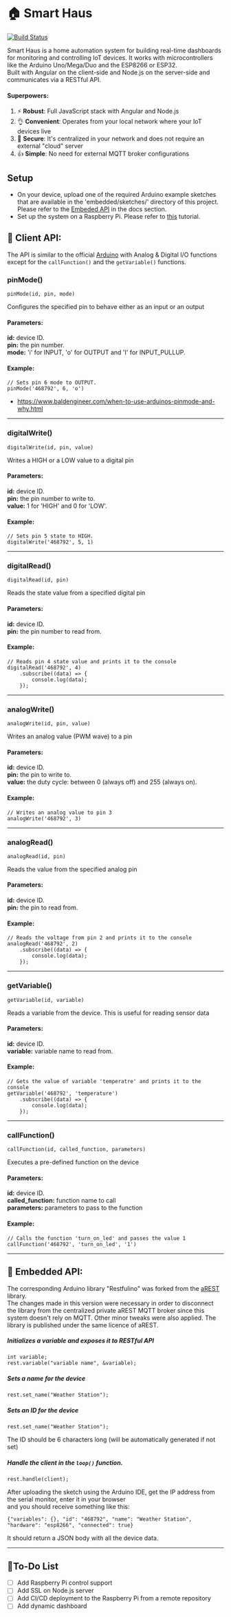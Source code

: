 
# 🏠 Smart Haus
[![Build Status](https://travis-ci.org/ameer157/smarthaus.svg?branch=master)](https://travis-ci.org/ameer157/smarthaus)

Smart Haus is a home automation system for building real-time dashboards for monitoring and controlling IoT devices. It works with microcontrollers like the Arduino Uno/Mega/Duo and the ESP8266 or ESP32.  
Built with Angular on the client-side and Node.js on the server-side and communicates via a RESTful API.  
  
#### Superpowers:  
1. ⚡ ****Robust****: Full JavaScript stack with Angular and Node.js  
3. 👌 ****Convenient****: Operates from your local network where your IoT devices live  
4. 🔐 ****Secure****: It's centralized in your network and does not require an external "cloud" server  
5. 👍 ****Simple****: No need for external MQTT broker configurations   
  
## Setup  
* On your device, upload one of the required Arduino example sketches that are available in the 'embedded/sketches/' directory of this project. Please refer to the [Embeded API](https://github.com/ameer157/smarthaus#embedded-api) in the docs section.
* Set up the system on a Raspberry Pi. Please refer to [this](https://medium.com/@ameer157/the-most-robust-and-secure-home-automation-system-6d0ddbb39f29) tutorial.

  
## 📄 Client API:  
The API is similar to the official [Arduino](https://www.arduino.cc/reference/en/#functions) with Analog & Digital I/O functions except for the ```callFunction()``` and the ```getVariable()``` functions.  
  
  
### pinMode()  
```  
pinMode(id, pin, mode)  
```  
Configures the specified pin to behave either as an input or an output  
#### Parameters:  
**id:** device ID.  
**pin:** the pin number.  
**mode:** 'i' for INPUT, 'o' for OUTPUT and 'I' for INPUT_PULLUP.  
#### Example:  
```  
// Sets pin 6 mode to OUTPUT.  
pinMode('468792', 6, 'o')  
```  
* https://www.baldengineer.com/when-to-use-arduinos-pinmode-and-why.html  
___
### digitalWrite()  
```  
digitalWrite(id, pin, value)  
```  
Writes a HIGH or a LOW value to a digital pin  
#### Parameters:  
**id:** device ID.  
**pin:** the pin number to write to.  
**value:** 1 for 'HIGH' and 0 for 'LOW'.  
#### Example:  
```  
// Sets pin 5 state to HIGH.  
digitalWrite('468792', 5, 1)  
```  
  
___
### digitalRead()  
```  
digitalRead(id, pin)  
```  
Reads the state value from a specified digital pin  
#### Parameters:  
**id:** device ID.  
**pin:** the pin number to read from.  
#### Example:  
```  
// Reads pin 4 state value and prints it to the console  
digitalRead('468792', 4)  
    .subscribe((data) => {  
        console.log(data);  
    });  
```  

___
### analogWrite()  
```  
analogWrite(id, pin, value)  
```  
Writes an analog value (PWM wave) to a pin  
#### Parameters:  
**id:** device ID.  
**pin:** the pin to write to.  
**value:** the duty cycle: between 0 (always off) and 255 (always on).  
#### Example:  
```  
// Writes an analog value to pin 3  
analogWrite('468792', 3)  
```  

___
### analogRead()  
```  
analogRead(id, pin)  
```  
Reads the value from the specified analog pin  
#### Parameters:  
**id:** device ID.  
**pin:** the pin to read from.  
#### Example:  
```  
// Reads the voltage from pin 2 and prints it to the console  
analogRead('468792', 2)  
    .subscribe((data) => {  
        console.log(data);  
    });  
```  
  
___
### getVariable()  
```  
getVariable(id, variable)  
```  
Reads a variable from the device. This is useful for reading sensor data  
#### Parameters:  
**id:** device ID.  
**variable:** variable name to read from.  
#### Example:  
```  
// Gets the value of variable 'temperatre' and prints it to the console  
getVariable('468792', 'temperature')  
    .subscribe((data) => {  
        console.log(data);  
    });  
```  

___
### callFunction()  
```  
callFunction(id, called_function, parameters)  
```  
Executes a pre-defined function on the device  
#### Parameters:  
**id:** device ID.  
**called_function:** function name to call  
**parameters:** parameters to pass to the function  
#### Example:  
```  
// Calls the function 'turn_on_led' and passes the value 1  
callFunction('468792', 'turn_on_led', '1')  
```  
___
## 📄 Embedded API:  
The corresponding Arduino library "Restfulino" was forked from the [aREST](https://github.com/marcoschwartz/aREST) library.  
The changes made in this version were necessary in order to disconnect the library from the centralized private aREST MQTT broker since this system doesn't rely on MQTT. Other minor tweaks were also applied.
The library is published under the same licence of aREST.

##### Initializes a variable and exposes it to RESTful API  
```  
int variable;  
rest.variable("variable name", &variable);  
```  
  
##### Sets a name for the device  
```  
rest.set_name("Weather Station");  
```  
  
##### Sets an ID for the device  
```  
rest.set_name("Weather Station");  
```  
The ID should be 6 characters long (will be automatically generated if not set)  
  
##### Handle the client in the ```loop()``` function.  
```  
rest.handle(client);  
```  

After uploading the sketch using the Arduino IDE, get the IP address from the serial monitor, enter it in your browser  
and you should receive something like this:
```  
{"variables": {}, "id": "468792", "name": "Weather Station", "hardware": "esp8266", "connected": true}  
```  
It should return a JSON body with all the device data.  
___
## 📑To-Do List  
- [ ] Add Raspberry Pi control support  
- [ ] Add SSL on Node.js server  
- [ ] Add CI/CD deployment to the Raspberry Pi from a remote repository  
- [ ] Add dynamic dashboard
